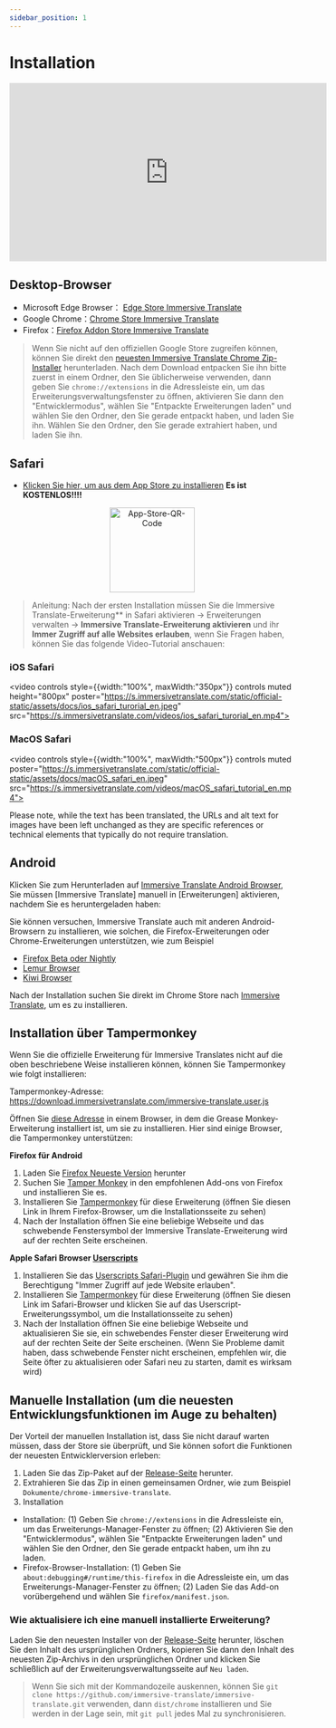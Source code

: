 ```yaml
---
sidebar_position: 1
---
```


# Installation
<iframe width="560" height="315" src="https://www.youtube.com/embed/SHznc5kQCM4?si=RyZYUcjW560Bc57-" title="YouTube-Video-Player" frameborder="0" allow="Beschleunigungsmesser; Autoplay; Zwischenablage-schreiben; verschlüsselte-Medien; Gyroskop; Bild-in-Bild; Web-Teilen" allowfullscreen></iframe>

## Desktop-Browser

- Microsoft Edge Browser： [Edge Store Immersive Translate](https://microsoftedge.microsoft.com/addons/detail/amkbmndfnliijdhojkpoglbnaaahippg)
- Google Chrome：[Chrome Store Immersive Translate](https://chrome.google.com/webstore/detail/immersive-translate/bpoadfkcbjbfhfodiogcnhhhpibjhbnh)
- Firefox：[Firefox Addon Store Immersive Translate](https://addons.mozilla.org/firefox/addon/immersive-translate/)

> Wenn Sie nicht auf den offiziellen Google Store zugreifen können, können Sie direkt den [neuesten Immersive Translate Chrome Zip-Installer](https://download.immersivetranslate.com/latest/chrome-immersive-translate.zip) herunterladen. Nach dem Download entpacken Sie ihn bitte zuerst in einem Ordner, den Sie üblicherweise verwenden, dann geben Sie `chrome://extensions` in die Adressleiste ein, um das Erweiterungsverwaltungsfenster zu öffnen, aktivieren Sie dann den "Entwicklermodus", wählen Sie "Entpackte Erweiterungen laden" und wählen Sie den Ordner, den Sie gerade entpackt haben, und laden Sie ihn. Wählen Sie den Ordner, den Sie gerade extrahiert haben, und laden Sie ihn.


## Safari

- [Klicken Sie hier, um aus dem App Store zu installieren](https://apps.apple.com/app/immersive-translate/id6447957425) **Es ist KOSTENLOS!!!!**

<div align="center">
<img src="https://s.immersivetranslate.com/static/official-static/assets/immersive-app-store.png" width="150" alt="App-Store-QR-Code"/>
</div>

> Anleitung: Nach der ersten Installation müssen Sie die Immersive Translate-Erweiterung\*\* in Safari aktivieren -> Erweiterungen verwalten -> **Immersive Translate-Erweiterung aktivieren** und ihr **Immer Zugriff auf alle Websites erlauben**, wenn Sie Fragen haben, können Sie das folgende Video-Tutorial anschauen:

### iOS Safari

<video
controls style={{width:"100%", maxWidth:"350px"}}
controls
muted
height="800px"
poster="https://s.immersivetranslate.com/static/official-static/assets/docs/ios_safari_turorial_en.jpeg" src="https://s.immersivetranslate.com/videos/ios_safari_turorial_en.mp4"></video>

### MacOS Safari

<video
controls style={{width:"100%", maxWidth:"500px"}}
controls
muted
poster="https://s.immersivetranslate.com/static/official-static/assets/docs/macOS_safari_en.jpeg" src="https://s.immersivetranslate.com/videos/macOS_safari_tutorial_en.mp4"></video>

Please note, while the text has been translated, the URLs and alt text for images have been left unchanged as they are specific references or technical elements that typically do not require translation.

## Android

Klicken Sie zum Herunterladen auf [Immersive Translate Android Browser](/android/), Sie müssen [Immersive Translate] manuell in [Erweiterungen] aktivieren, nachdem Sie es heruntergeladen haben:

Sie können versuchen, Immersive Translate auch mit anderen Android-Browsern zu installieren, wie solchen, die Firefox-Erweiterungen oder Chrome-Erweiterungen unterstützen, wie zum Beispiel

- [Firefox Beta oder Nightly](https://www.mozilla.org/firefox/channel/android/)
- [Lemur Browser](https://lemurbrowser.com/app/)
- [Kiwi Browser](https://kiwibrowser.com/)

Nach der Installation suchen Sie direkt im Chrome Store nach [Immersive Translate](https://chrome.google.com/webstore/detail/immersive-translate/bpoadfkcbjbfhfodiogcnhhhpibjhbnh), um es zu installieren.

## Installation über Tampermonkey

Wenn Sie die offizielle Erweiterung für Immersive Translates nicht auf die oben beschriebene Weise installieren können, können Sie Tampermonkey wie folgt installieren:

Tampermonkey-Adresse: https://download.immersivetranslate.com/immersive-translate.user.js

Öffnen Sie [diese Adresse](https://download.immersivetranslate.com/immersive-translate.user.js) in einem Browser, in dem die Grease Monkey-Erweiterung installiert ist, um sie zu installieren. Hier sind einige Browser, die Tampermonkey unterstützen:

**Firefox für Android**

1. Laden Sie [Firefox Neueste Version](https://www.mozilla.org/firefox/browsers/mobile/android/) herunter
2. Suchen Sie [Tamper Monkey](https://www.tampermonkey.net/) in den empfohlenen Add-ons von Firefox und installieren Sie es.
3. Installieren Sie [Tampermonkey](https://download.immersivetranslate.com/immersive-translate.user.js) für diese Erweiterung (öffnen Sie diesen Link in Ihrem Firefox-Browser, um die Installationsseite zu sehen)
4. Nach der Installation öffnen Sie eine beliebige Webseite und das schwebende Fenstersymbol der Immersive Translate-Erweiterung wird auf der rechten Seite erscheinen.

**Apple Safari Browser [Userscripts](https://itunes.apple.com/us/app/userscripts/id1463298887)**

1. Installieren Sie das [Userscripts Safari-Plugin](https://itunes.apple.com/us/app/userscripts/id1463298887) und gewähren Sie ihm die Berechtigung "Immer Zugriff auf jede Website erlauben".
2. Installieren Sie [Tampermonkey](https://download.immersivetranslate.com/immersive-translate.user.js) für diese Erweiterung (öffnen Sie diesen Link im Safari-Browser und klicken Sie auf das Userscript-Erweiterungssymbol, um die Installationsseite zu sehen)
3. Nach der Installation öffnen Sie eine beliebige Webseite und aktualisieren Sie sie, ein schwebendes Fenster dieser Erweiterung wird auf der rechten Seite der Seite erscheinen. (Wenn Sie Probleme damit haben, dass schwebende Fenster nicht erscheinen, empfehlen wir, die Seite öfter zu aktualisieren oder Safari neu zu starten, damit es wirksam wird)

<!-- Wenn Sie Fragen zur Installation haben, können Sie sich auf das [YouTube-Video-Tutorial](https://www.youtube.com/watch?v=IWOFFWDfZGY) beziehen

<iframe width="560" height="315" src="https://www.youtube.com/embed/IWOFFWDfZGY" title="YouTube-Videoplayer" frameBorder="0" allow="accelerometer; autoplay; clipboard-write; encrypted-media; gyroscope; picture-in-picture; web-share" allowFullScreen></iframe> -->

## Manuelle Installation (um die neuesten Entwicklungsfunktionen im Auge zu behalten)

Der Vorteil der manuellen Installation ist, dass Sie nicht darauf warten müssen, dass der Store sie überprüft, und Sie können sofort die Funktionen der neuesten Entwicklerversion erleben:

1. Laden Sie das Zip-Paket auf der [Release-Seite](https://github.com/immersive-translate/immersive-translate/releases/) herunter.
2. Extrahieren Sie das Zip in einen gemeinsamen Ordner, wie zum Beispiel `Dokumente/chrome-immersive-translate`.
3. Installation

- Installation: (1) Geben Sie `chrome://extensions` in die Adressleiste ein, um das Erweiterungs-Manager-Fenster zu öffnen; (2) Aktivieren Sie den "Entwicklermodus", wählen Sie "Entpackte Erweiterungen laden" und wählen Sie den Ordner, den Sie gerade entpackt haben, um ihn zu laden.
- Firefox-Browser-Installation: (1) Geben Sie `about:debugging#/runtime/this-firefox` in die Adressleiste ein, um das Erweiterungs-Manager-Fenster zu öffnen; (2) Laden Sie das Add-on vorübergehend und wählen Sie `firefox/manifest.json`.

### Wie aktualisiere ich eine manuell installierte Erweiterung?

Laden Sie den neuesten Installer von der [Release-Seite](https://github.com/immersive-translate/immersive-translate/releases/) herunter, löschen Sie den Inhalt des ursprünglichen Ordners, kopieren Sie dann den Inhalt des neuesten Zip-Archivs in den ursprünglichen Ordner und klicken Sie schließlich auf der Erweiterungsverwaltungsseite auf `Neu laden`.

> Wenn Sie sich mit der Kommandozeile auskennen, können Sie `git clone https://github.com/immersive-translate/immersive-translate.git` verwenden, dann `dist/chrome` installieren und Sie werden in der Lage sein, mit `git pull` jedes Mal zu synchronisieren.